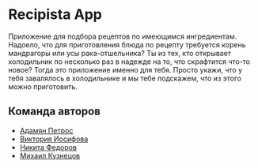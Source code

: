 # Recipista App

Приложение для подбора рецептов по имеющимся ингредиентам.
Надоело, что для приготовления блюда по рецепту требуется корень мандрагоры или усы рака-отшельника?
Ты из тех, кто открывает холодильник по несколько раз в надежде на то, что скрафтится что-то новое?
Тогда это приложение именно для тебя. Просто укажи, что у тебя завалялось в холодильнике и мы тебе
подскажем, что из этого можно приготовить.

## Команда авторов

- [Адамян Петрос](https://github.com/HimmelSpark)
- [Виктория Иосифова](https://github.com/viktoriaai)
- [Никита Федоров](https://github.com/wnikiti4)
- [Михаил Кузнецов](https://github.com/Neonchick)
